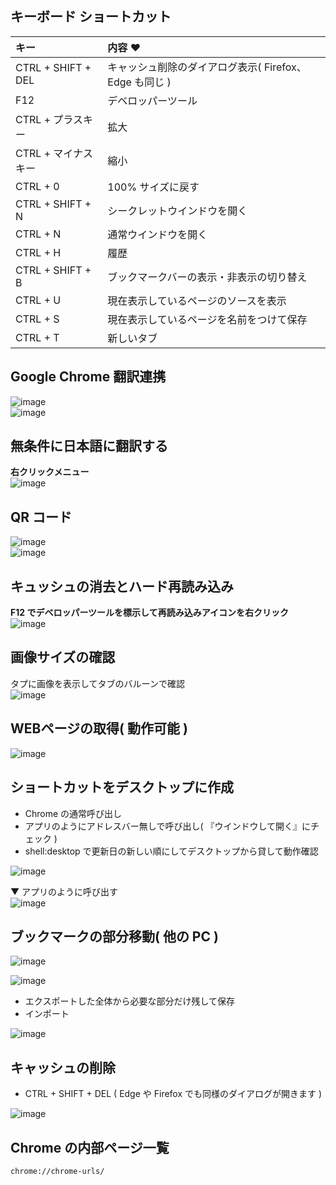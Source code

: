 ## キーボード ショートカット

| キー | 内容 ♥
| :--- | :--- 
| CTRL + SHIFT + DEL | キャッシュ削除のダイアログ表示( Firefox、Edge も同じ )
| F12 | デベロッパーツール
| CTRL + プラスキー | 拡大
| CTRL + マイナスキー | 縮小
| CTRL + 0 | 100% サイズに戻す
| CTRL + SHIFT + N | シークレットウインドウを開く
| CTRL + N | 通常ウインドウを開く
| CTRL + H | 履歴
| CTRL + SHIFT + B | ブックマークバーの表示・非表示の切り替え
| CTRL + U | 現在表示しているページのソースを表示
| CTRL + S | 現在表示しているページを名前をつけて保存
| CTRL + T | 新しいタブ

## Google Chrome 翻訳連携

![image](https://user-images.githubusercontent.com/1501327/145754996-a2ab9ee0-dbcb-4267-ab35-30870e5af3c5.png)\
![image](https://user-images.githubusercontent.com/1501327/145755169-31f0f597-4be2-4106-8e5e-f1dfb26f00f5.png)

## 無条件に日本語に翻訳する
**右クリックメニュー**\
![image](https://user-images.githubusercontent.com/1501327/145757063-f9ad3b21-d271-4a3e-822e-3fd151a5cdbd.png)

## QR コード
![image](https://user-images.githubusercontent.com/1501327/145755439-77effd15-fcef-46cd-b201-b50f2a8226ca.png)\
![image](https://user-images.githubusercontent.com/1501327/145755743-5c6a91b3-d0ea-4da3-bea9-45d4b08757eb.png)

## キュッシュの消去とハード再読み込み
**F12 でデベロッパーツールを標示して再読み込みアイコンを右クリック**\
![image](https://user-images.githubusercontent.com/1501327/145755997-51b56f44-bc3f-4bbb-8f1e-1059ac89b7d6.png)

## 画像サイズの確認
タプに画像を表示してタブのバルーンで確認\
![image](https://user-images.githubusercontent.com/1501327/145758172-fbb78b11-1ec6-466c-883d-7095bcdeb158.png)

## WEBページの取得( 動作可能 )
![image](https://user-images.githubusercontent.com/1501327/159196113-f689e29b-093a-4086-b3ae-fcece7538620.png)

## ショートカットをデスクトップに作成
- Chrome の通常呼び出し
- アプリのようにアドレスバー無しで呼び出し( 『ウインドウして開く』にチェック )
- shell:desktop で更新日の新しい順にしてデスクトップから貸して動作確認

![image](https://user-images.githubusercontent.com/1501327/159196164-26245e8b-d6aa-4ce4-9956-ae6e012fa248.png)

▼ アプリのように呼び出す\
![image](https://user-images.githubusercontent.com/1501327/159151474-5cd06b5e-2387-4fac-87f2-1daffd68c35a.png)

## ブックマークの部分移動( 他の PC )
![image](https://user-images.githubusercontent.com/1501327/159196804-89582f06-fd8b-486b-aa39-ec6829b02397.png)

![image](https://user-images.githubusercontent.com/1501327/159151598-68dc7517-3415-47b4-87f0-f4060f55a3b3.png)

- エクスポートした全体から必要な部分だけ残して保存
- インポート

![image](https://user-images.githubusercontent.com/1501327/159151794-1f3c948f-e143-4c12-87f5-ec6c2d1bd961.png)


## キャッシュの削除

- CTRL + SHIFT + DEL ( Edge や Firefox でも同様のダイアログが開きます )

![image](https://user-images.githubusercontent.com/1501327/159152522-3d0b96a7-31fc-43f3-917d-2b6b98045a28.png)



## Chrome の内部ページ一覧
```
chrome://chrome-urls/
```



